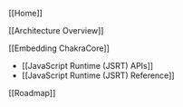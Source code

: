 [[Home]]

[[Architecture Overview]]
 
[[Embedding ChakraCore]]
* [[JavaScript Runtime (JSRT) APIs]]
* [[JavaScript Runtime (JSRT) Reference]]
 
[[Roadmap]]
